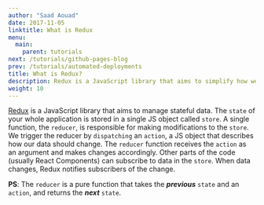 ```yaml
---
author: "Saad Aouad"
date: 2017-11-05
linktitle: What is Redux
menu:
  main:
    parent: tutorials
next: /tutorials/github-pages-blog
prev: /tutorials/automated-deployments
title: What is Redux?
description: Redux is a JavaScript library that aims to simplify how we manage stateful data.
weight: 10
---
```


[Redux](https://github.com/reactjs/redux/) is a JavaScript library that aims to manage stateful data.
The `state` of your whole application is stored in a single JS object called `store`. A single function, the `reducer`, is responsible for making modifications to the `store`. We trigger the reducer by `dispatching` an `action`, a JS object that describes how our data should change. The `reducer` function receives the `action` as an argument and makes changes accordingly. Other parts of the code (usually React Components) can subscribe to data in the `store`. When data changes, Redux notifies subscribers of the change.

**PS**: The `reducer` is a pure function that takes the ***previous*** `state` and an `action`, and returns the ***next*** `state`.